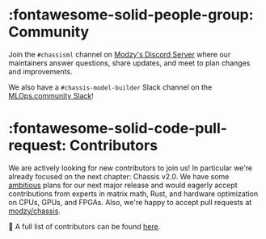 # :fontawesome-solid-people-group: Community
Join the `#chassisml` channel on [Modzy's Discord Server](https://discord.gg/eW4kHSm3Z5) where our maintainers answer questions, share updates, and meet to plan changes and improvements.

We also have a `#chassis-model-builder` Slack channel on the [MLOps.community Slack](https://go.mlops.community/slack)!

# :fontawesome-solid-code-pull-request: Contributors
We are actively looking for new contributors to join us! In particular we're already focused on the next chapter: Chassis v2.0. We have some [ambitious](https://github.com/orgs/modzy/projects/1) plans for our next major release and would eagerly accept contributions from experts in matrix math, Rust, and hardware optimization on CPUs, GPUs, and FPGAs. Also, we're happy to accept pull requests at [modzy/chassis](https://github.com/modzy/chassis).


:heartbeat: A full list of contributors can be found [here](https://github.com/modzy/chassis/graphs/contributors).

